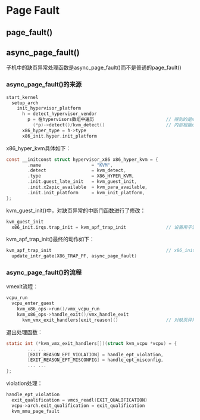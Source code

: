 # Page Fault

## page_fault()

## async_page_fault()

子机中的缺页异常处理函数是async_page_fault()而不是普通的page_fault()

### async_page_fault()的来源

```c
start_kernel
  setup_arch
    init_hypervisor_platform
      h = detect_hypervisor_vendor
        p = 在hypervisors数组中遍历                           // 得到的是x86_hyper_kvm
          (*p)->detect()/kvm_detect()                       // 内部根据cpuid确认，猜测qemu应该在这里做了参与
      x86_hyper_type = h->type
      x86_init.hyper.init_platform
```

x86_hyper_kvm具体如下：

```c
const __initconst struct hypervisor_x86 x86_hyper_kvm = { 
        .name                   = "KVM",
        .detect                 = kvm_detect,
        .type                   = X86_HYPER_KVM,
        .init.guest_late_init   = kvm_guest_init,
        .init.x2apic_available  = kvm_para_available,
        .init.init_platform     = kvm_init_platform,
};
```

kvm_guest_init()中，对缺页异常的中断门函数进行了修改：

```c
kvm_guest_init
  x86_init.irqs.trap_init = kvm_apf_trap_init               // 设置用于设置PF中断向量处理函数的函数
```

kvm_apf_trap_init()最终的动作如下：

```c
kvm_apf_trap_init                                           // x86_init.irqs.trap_init = kvm_apf_trap_init
  update_intr_gate(X86_TRAP_PF, async_page_fault)
```

### async_page_fault()的流程

vmexit流程：

```c
vcpu_run
  vcpu_enter_guest
    kvm_x86_ops->run()/vmx_vcpu_run
    kvm_x86_ops->handle_exit()/vmx_handle_exit
      kvm_vmx_exit_handlers[exit_reason]()                  // 对缺页异常来说，这里对应的exit_reason是EXIT_REASON_EPT_VIOLATION
```

退出处理函数：

```c
static int (*kvm_vmx_exit_handlers[])(struct kvm_vcpu *vcpu) = {
        ... ...
        [EXIT_REASON_EPT_VIOLATION] = handle_ept_violation,
        [EXIT_REASON_EPT_MISCONFIG] = handle_ept_misconfig,
        ... ...
};
```

violation处理：

```c
handle_ept_violation
  exit_qualification = vmcs_readl(EXIT_QUALIFICATION)
  vcpu->arch.exit_qualification = exit_qualification
  kvm_mmu_page_fault
```

